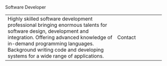 <p width="100%">Software Developer</p>
<table border="0">
<tr>
<td width="70%">
Highly skilled software development professional bringing enormous
talents for software design, development and integration. Offering
advanced knowledge of in-demand programming languages. Background
writing code and developing systems for a wide range of applications.
</td>
<td width="30%">
Contact
</td>
</tr>
</table>
